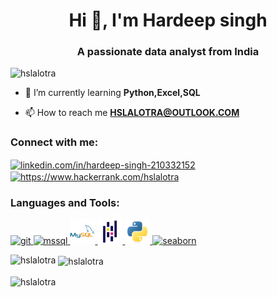 <h1 align="center">Hi 👋, I'm Hardeep singh</h1>
<h3 align="center">A passionate data analyst from India</h3>

<p align="left"> <img src="https://komarev.com/ghpvc/?username=hslalotra&label=Profile%20views&color=0e75b6&style=flat" alt="hslalotra" /> </p>

- 🌱 I’m currently learning **Python,Excel,SQL**

- 📫 How to reach me **HSLALOTRA@OUTLOOK.COM**

<h3 align="left">Connect with me:</h3>
<p align="left">
<a href="https://linkedin.com/in/hardeep-singh-210332152" target="blank"><img align="center" src="https://raw.githubusercontent.com/rahuldkjain/github-profile-readme-generator/master/src/images/icons/Social/linked-in-alt.svg" alt="linkedin.com/in/hardeep-singh-210332152" height="30" width="40" /></a>
<a href="https://www.hackerrank.com/https://www.hackerrank.com/hslalotra" target="blank"><img align="center" src="https://raw.githubusercontent.com/rahuldkjain/github-profile-readme-generator/master/src/images/icons/Social/hackerrank.svg" alt="https://www.hackerrank.com/hslalotra" height="30" width="40" /></a>
</p>

<h3 align="left">Languages and Tools:</h3>
<p align="left"> <a href="https://git-scm.com/" target="_blank" rel="noreferrer"> <img src="https://www.vectorlogo.zone/logos/git-scm/git-scm-icon.svg" alt="git" width="40" height="40"/> </a> <a href="https://www.microsoft.com/en-us/sql-server" target="_blank" rel="noreferrer"> <img src="https://www.svgrepo.com/show/303229/microsoft-sql-server-logo.svg" alt="mssql" width="40" height="40"/> </a> <a href="https://www.mysql.com/" target="_blank" rel="noreferrer"> <img src="https://raw.githubusercontent.com/devicons/devicon/master/icons/mysql/mysql-original-wordmark.svg" alt="mysql" width="40" height="40"/> </a> <a href="https://pandas.pydata.org/" target="_blank" rel="noreferrer"> <img src="https://raw.githubusercontent.com/devicons/devicon/2ae2a900d2f041da66e950e4d48052658d850630/icons/pandas/pandas-original.svg" alt="pandas" width="40" height="40"/> </a> <a href="https://www.python.org" target="_blank" rel="noreferrer"> <img src="https://raw.githubusercontent.com/devicons/devicon/master/icons/python/python-original.svg" alt="python" width="40" height="40"/> </a> <a href="https://seaborn.pydata.org/" target="_blank" rel="noreferrer"> <img src="https://seaborn.pydata.org/_images/logo-mark-lightbg.svg" alt="seaborn" width="40" height="40"/> </a> </p>

<p><img align="left" src="https://github-readme-stats.vercel.app/api/top-langs?username=hslalotra&show_icons=true&locale=en&layout=compact" alt="hslalotra" /></p>

<p>&nbsp;<img align="center" src="https://github-readme-stats.vercel.app/api?username=hslalotra&show_icons=true&locale=en" alt="hslalotra" /></p>

<p><img align="center" src="https://github-readme-streak-stats.herokuapp.com/?user=hslalotra&" alt="hslalotra" /></p>
